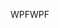<span data-ttu-id="f86b1-101">WPF</span><span class="sxs-lookup"><span data-stu-id="f86b1-101">WPF</span></span>